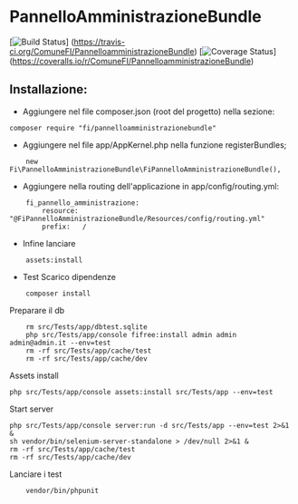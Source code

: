 PannelloAmministrazioneBundle
=============
[![Build Status](https://travis-ci.org/ComuneFI/PannelloamministrazioneBundle.svg?branch=master)]
(https://travis-ci.org/ComuneFI/PannelloamministrazioneBundle) [![Coverage Status](https://img.shields.io/coveralls/ComuneFI/PannelloamministrazioneBundle.svg)] 
(https://coveralls.io/r/ComuneFI/PannelloamministrazioneBundle)

Installazione:
-------------

- Aggiungere nel file composer.json (root del progetto) nella sezione:
```
composer require "fi/pannelloamministrazionebundle"
```
- Aggiungere nel file app/AppKernel.php nella funzione registerBundles;
```
    new Fi\PannelloAmministrazioneBundle\FiPannelloAmministrazioneBundle(),
```
- Aggiungere nella routing dell'applicazione in app/config/routing.yml:
```
    fi_pannello_amministrazione:
        resource: "@FiPannelloAmministrazioneBundle/Resources/config/routing.yml"
        prefix:   /
```
- Infine lanciare 
```
    assets:install
```

- Test
Scarico dipendenze
```
    composer install
```
Preparare il db
```
    rm src/Tests/app/dbtest.sqlite
    php src/Tests/app/console fifree:install admin admin admin@admin.it --env=test
    rm -rf src/Tests/app/cache/test
    rm -rf src/Tests/app/cache/dev
```
Assets install
```
php src/Tests/app/console assets:install src/Tests/app --env=test
```
Start server
```
php src/Tests/app/console server:run -d src/Tests/app --env=test 2>&1 &
sh vendor/bin/selenium-server-standalone > /dev/null 2>&1 &
rm -rf src/Tests/app/cache/test
rm -rf src/Tests/app/cache/dev
```
Lanciare i test
```
    vendor/bin/phpunit
```



